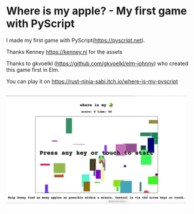 # Where is my apple? - My first game with PyScript

I made my first game with PyScript(https://pyscript.net). 

Thanks Kenney https://kenney.nl for the assets

Thanks to gkvoelkl (https://github.com/gkvoelkl/elm-johnny) who created this game first in Elm.

You can play it on https://rust-ninja-sabi.itch.io/where-is-my-pyscript

<img src="img/screen.gif" width="480" align="left"><br><br><br><br><br><br><br><br><br><br><br><br><br><br>


```Rust

```
